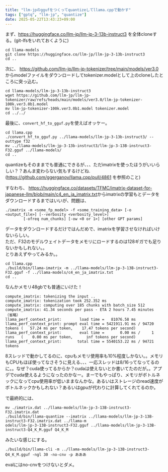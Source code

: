 ```yaml
---
title: "llm-jpのggufをつくってquantizeしてllama.cppで動かす"
tags: ["gptq", "llm-jp", "quantize"]
date: 2025-05-22T13:43:23+09:00
---
```



まず、<https://huggingface.co/llm-jp/llm-jp-3-13b-instruct3>
を全体cloneする。(git-lfsをいれておくように)

```
cd llama-models
git clone https://huggingface.co/llm-jp/llm-jp-3-13b-instruct3
cd ..
```

次に、
<https://github.com/llm-jp/llm-jp-tokenizer/tree/main/models/ver3.0>
からmodelファイルをダウンロードしてtokenizer.modelとして上のcloneしたところに突っ込む。

```
cd llama-models/llm-jp-3-13b-instruct3
wget https://github.com/llm-jp/llm-jp-tokenizer/raw/refs/heads/main/models/ver3.0/llm-jp-tokenizer-100k.ver3.0b1.model
mv llm-jp-tokenizer-100k.ver3.0b1.model tokenizer.model
cd ../../
```

最後に、`convert_hf_to_gguf.py`を使えばオッケー。

```
cd llama.cpp
./convert_hf_to_gguf.py ../llama-models/llm-jp-3-13b-instruct3/ --outtype f32
mv ../llama-models/llm-jp-3-13b-instruct3/llm-jp-3-13B-instruct3-F32.gguf ../llama-models/
cd ..
```

quantizeもそのままでも普通にできるが、、、ただimatrixを使ったほうがいいらしい？？あんま変わらない気もするけどね. (<https://github.com/ggerganov/llama.cpp/pull/4861> を参照のこと)

すなわち、
<https://huggingface.co/datasets/TFMC/imatrix-dataset-for-japanese-llm/blob/main/c4_en_ja_imatrix.txt>からimatrixの学習もとデータをダウンロードするまではいいが、問題は、

```
./imatrix -m <some_fp_model> -f <some_training_data> [-o <output_file>] [--verbosity <verbosity_level>]
        [-ofreq num_chunks] [-ow <0 or 1>] [other GPT params]
```

データをダウンロードするだけではんだめで、imatrixを学習させなければいけないらしい。  
ただ、F32のモデルウェイトデータをメモリにロードするのは128ギガでも足りないかもしれない。。  
とりあえずやってみるか。。

```
cd llama.cpp
./build/bin/llama-imatrix -m ../llama-models/llm-jp-3-13B-instruct3-F32.gguf -f ../llama-models/c4_en_ja_imatrix.txt
cd ..
```

なんかメモリ48gbでも普通にいけた！

```
compute_imatrix: tokenizing the input ..
compute_imatrix: tokenization took 252.352 ms
compute_imatrix: computing over 185 chunks with batch_size 512
compute_imatrix: 41.34 seconds per pass - ETA 2 hours 7.45 minutes
（省略）
llama_perf_context_print:        load time =   81076.58 ms
llama_perf_context_print: prompt eval time = 5421911.91 ms / 94720 tokens (   57.24 ms per token,    17.47 tokens per second)
llama_perf_context_print:        eval time =       0.00 ms /     1 runs   (    0.00 ms per token,      inf tokens per second)
llama_perf_context_print:       total time = 5540153.22 ms / 94721 tokens
```

8スレッドで動かしてるのに、cpuもメモリ使用率も10%程度しかない。。メモリもCPUもほぼ使ってなさそうに見える、、、一応スレッドは8/16ってなってるのに。。なぜ？cuda使ってるからか？cudaは使えないとか書いてたのだが。。アプデでcuda使えるようになったのかなー。まーでもやっぱり、メモリがボトルネックになってcpu使用率が低いままなんかな。あるいはストレージのread速度がボトルネックかもしれない？あるいはgpuが代わりに計算してくれてるのか。

で最終的には、

```
mv ./imatrix.dat ../llama-models/llm-jp-3-13B-instruct3-F32.imatrix.dat
./build/bin/llama-quantize --imatrix ../llama-models/llm-jp-3-13B-instruct3-F32.imatrix.dat ../llama-m
odels/llm-jp-3-13B-instruct3-F32.gguf ../llama-models/llm-jp-3-13B-instruct3-Q4_K_M.gguf Q4_K_M
```

みたいな感じにする。

```
./build/bin/llama-cli -m ../llama-models/llm-jp-3-13B-instruct3-Q4_K_M.gguf -ngl 30 -no-cnv -p あああ
```

evalにはno-cnvをつけないとダメ。
